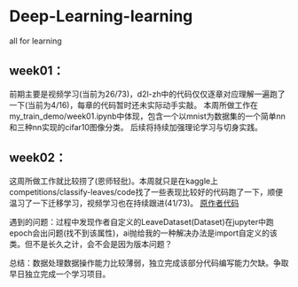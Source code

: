 # Deep-Learning-learning
all for learning
## week01：
前期主要是视频学习(当前为26/73)，d2l-zh中的代码仅仅逐章对应理解一遍跑了一下(当前为4/16)，每章的代码暂时还未实际动手实敲。
本周所做工作在my_train_demo/week01.ipynb中体现，包含一个以mnist为数据集的一个简单nn和三种nn实现的cifar10图像分类。
后续将持续加强理论学习与切身实践。
## week02：
这周所做工作就比较捞了(恩师轻批)。本周就只是在kaggle上competitions/classify-leaves/code找了一些表现比较好的代码跑了一下，顺便温习了一下迁移学习，视频学习也在持续跟进(41/73)。
[原作者代码](https://www.kaggle.com/code/wangdark/classify-leaves-resnet/notebook)

遇到的问题：过程中发现作者自定义的LeaveDataset(Dataset)在jupyter中跑epoch会出问题(找不到该属性)，ai抛给我的一种解决办法是import自定义的该类。但不是长久之计，会不会是因为版本问题？

总结：数据处理数据操作能力比较薄弱，独立完成该部分代码编写能力欠缺。争取早日独立完成一个学习项目。
